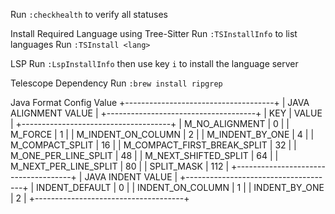 Run `:checkhealth` to verify all statuses

Install Required Language using Tree-Sitter
Run `:TSInstallInfo` to list languages
Run `:TSInstall <lang>`

LSP
Run `:LspInstallInfo` then use key `i` to install the language server

Telescope Dependency
Run `:brew install ripgrep`

Java Format Config Value
+-------------------------------------+
|         JAVA ALIGNMENT VALUE        |
+-------------------------------------+
|               KEY           | VALUE |
+-------------------------------------+
| M_NO_ALIGNMENT              |    0  |
| M_FORCE                     |    1  |
| M_INDENT_ON_COLUMN          |    2  |
| M_INDENT_BY_ONE             |    4  |
| M_COMPACT_SPLIT             |   16  |
| M_COMPACT_FIRST_BREAK_SPLIT |   32  |
| M_ONE_PER_LINE_SPLIT        |   48  |
| M_NEXT_SHIFTED_SPLIT        |   64  |
| M_NEXT_PER_LINE_SPLIT       |   80  |
| SPLIT_MASK                  |  112  |
+-------------------------------------+
|         JAVA INDENT VALUE           |
+-------------------------------------+
| INDENT_DEFAULT              |    0  |
| INDENT_ON_COLUMN            |    1  |
| INDENT_BY_ONE               |    2  |
+-------------------------------------+
